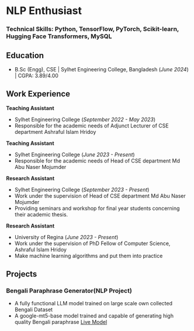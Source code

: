 # NLP Enthusiast

### Technical Skills: Python, TensorFlow, PyTorch, Scikit-learn, Hugging Face Transformers, MySQL

## Education
- B.Sc (Engg), CSE | Sylhet Engineering College, Bangladesh (_June 2024_) | CGPA: 3.89/4.00

## Work Experience

**Teaching Assistant**
- Sylhet Engineering College (_September 2022 - May 2023_)
- Responsible for the academic needs of Adjunct Lecturer of CSE department Ashraful Islam Hridoy

**Teaching Assistant**
- Sylhet Engineering College (_June 2023 - Present_)
- Responsible for the academic needs of Head of CSE department Md Abu Naser Mojumder

**Research Assistant**
- Sylhet Engineering College (_September 2023 - Present_)
- Work under the supervision of Head of CSE department Md Abu Naser Mojumder
- Providing seminars and workshop for final year students concerning their academic thesis.

**Research Assistant**
- University of Regina (_June 2023 - Present_)
- Work under the supervision of PhD Fellow of Computer Science, Ashraful Islam Hridoy
- Make machine learning algorithms and put them into practice

## Projects
### Bengali Paraphrase Generator(NLP Project)
- A fully functional LLM model trained on large scale own collected Bengali Dataset
- A google-mt5-base model trained and capable of generating high quality Bengali paraphrase
[Live Model](https://huggingface.co/mHossain/bangla-para-v3-500000)



